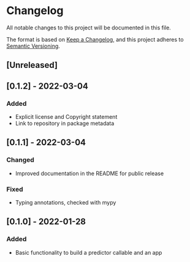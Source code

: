 # Changelog
All notable changes to this project will be documented in this file.

The format is based on [Keep a Changelog](https://keepachangelog.com/en/1.0.0/),
and this project adheres to [Semantic Versioning](https://semver.org/spec/v2.0.0.html).

## [Unreleased]

## [0.1.2] - 2022-03-04
### Added
- Explicit license and Copyright statement
- Link to repository in package metadata

## [0.1.1] - 2022-03-04
### Changed
- Improved documentation in the README for public release

### Fixed
- Typing annotations, checked with mypy 

## [0.1.0] - 2022-01-28
### Added
- Basic functionality to build a predictor callable and an app
